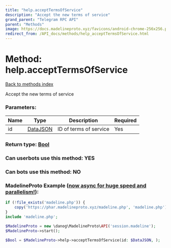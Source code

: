 ```yaml
---
title: "help.acceptTermsOfService"
description: "Accept the new terms of service"
grand_parent: "Telegram RPC API"
parent: "Methods"
image: https://docs.madelineproto.xyz/favicons/android-chrome-256x256.png
redirect_from: /API_docs/methods/help_acceptTermsOfService.html
---
```

# Method: help.acceptTermsOfService
[Back to methods index](index.html)



Accept the new terms of service

### Parameters:

| Name     |    Type       | Description | Required |
|----------|---------------|-------------|----------|
|id|[DataJSON](/API_docs/types/DataJSON.html) | ID of terms of service | Yes|


### Return type: [Bool](/API_docs/types/Bool.html)

### Can userbots use this method: **YES**

### Can bots use this method: **NO**


### MadelineProto Example ([now async for huge speed and parallelism!](https://docs.madelineproto.xyz/docs/ASYNC.html)):


```php
if (!file_exists('madeline.php')) {
    copy('https://phar.madelineproto.xyz/madeline.php', 'madeline.php');
}
include 'madeline.php';

$MadelineProto = new \danog\MadelineProto\API('session.madeline');
$MadelineProto->start();

$Bool = $MadelineProto->help->acceptTermsOfService(id: $DataJSON, );
```

